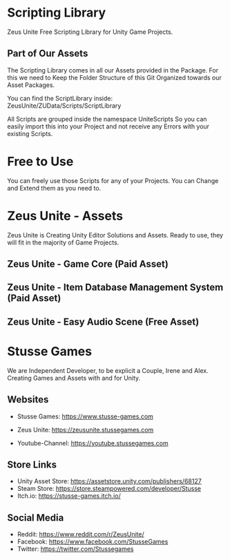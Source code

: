 # Scripting Library
 Zeus Unite Free Scripting Library for Unity Game Projects.

## Part of Our Assets
 The Scripting Library comes in all our Assets provided in the Package. For this we need to Keep the Folder Structure of this Git Organized towards our Asset Packages.
 
 You can find the ScriptLibrary inside:
 ZeusUnite/ZUData/Scripts/ScriptLibrary
 
 All Scripts are grouped inside the
 namespace UniteScripts
 So you can easily import this into your Project and not receive any Errors with your existing Scripts.
 
 # Free to Use
 You can freely use those Scripts for any of your Projects. You can Change and Extend them as you need to.
 
 # Zeus Unite - Assets
 
Zeus Unite is Creating Unity Editor Solutions and Assets. Ready to use, they will fit in the majority of Game Projects.

 ## Zeus Unite - Game Core (Paid Asset)
 
 ## Zeus Unite - Item Database Management System (Paid Asset)
 
 ## Zeus Unite - Easy Audio Scene (Free Asset)
 
 # Stusse Games
 
 We are Independent Developer, to be explicit a Couple, Irene and Alex. Creating Games and Assets with and for Unity.
 
 ## Websites
 
 * Stusse Games: https://www.stusse-games.com
 * Zeus Unite: https://zeusunite.stussegames.com
 
 * Youtube-Channel: https://youtube.stussegames.com
 
 ## Store Links
 * Unity Asset Store: https://assetstore.unity.com/publishers/68127
 * Steam Store: https://store.steampowered.com/developer/Stusse
 * Itch.io: https://stusse-games.itch.io/

 ## Social Media
 * Reddit: https://www.reddit.com/r/ZeusUnite/
 * Facebook: https://www.facebook.com/StusseGames
 * Twitter: https://twitter.com/Stussegames
